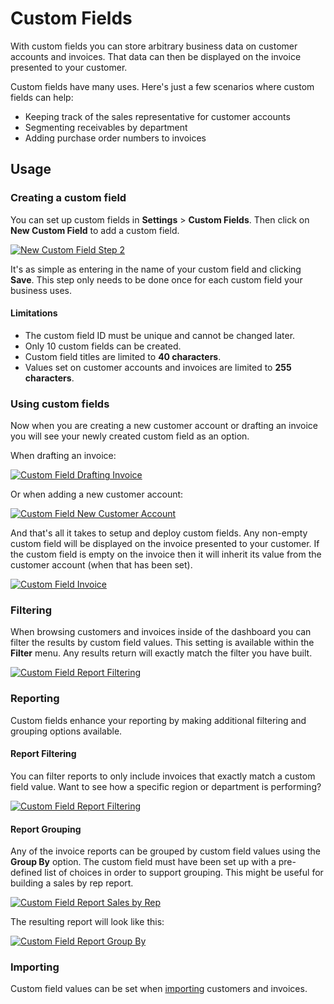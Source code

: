 # Custom Fields

With custom fields you can store arbitrary business data on customer accounts and invoices. That data can then be displayed on the invoice presented to your customer.

Custom fields have many uses. Here's just a few scenarios where custom fields can help:

- Keeping track of the sales representative for customer accounts
- Segmenting receivables by department
- Adding purchase order numbers to invoices

## Usage

### Creating a custom field

You can set up custom fields in **Settings** > **Custom Fields**. Then click on **New Custom Field** to add a custom field.

[![New Custom Field Step 2](../img/custom-field-create-step-2.png)](../img/custom-field-create-step-2.png)

It's as simple as entering in the name of your custom field and clicking **Save**. This step only needs to be done once for each custom field your business uses.

#### Limitations

- The custom field ID must be unique and cannot be changed later.
- Only 10 custom fields can be created.
- Custom field titles are limited to **40 characters**.
- Values set on customer accounts and invoices are limited to **255 characters**.

### Using custom fields

Now when you are creating a new customer account or drafting an invoice you will see your newly created custom field as an option.

When drafting an invoice:

[![Custom Field Drafting Invoice](../img/custom-field-drafting-invoice.png)](../img/custom-field-drafting-invoice.png)

Or when adding a new customer account:

[![Custom Field New Customer Account](../img/custom-field-new-customer-account.png)](../img/custom-field-new-customer-account.png)

And that's all it takes to setup and deploy custom fields. Any non-empty custom field will be displayed on the invoice presented to your customer. If the custom field is empty on the invoice then it will inherit its value from the customer account (when that has been set).

[![Custom Field Invoice](../img/custom-field-invoice.png)](../img/custom-field-invoice.png)

### Filtering

When browsing customers and invoices inside of the dashboard you can filter the results by custom field values. This setting is available within the **Filter** menu. Any results return will exactly match the filter you have built.

[![Custom Field Report Filtering](../img/custom-field-filter-sales.png)](../img/custom-field-filter-sales.png)

### Reporting

Custom fields enhance your reporting by making additional filtering and grouping options available.

#### Report Filtering

You can filter reports to only include invoices that exactly match a custom field value. Want to see how a specific region or department is performing?

[![Custom Field Report Filtering](../img/custom-field-report-filter-sales.png)](../img/custom-field-report-filter-sales.png)

#### Report Grouping

Any of the invoice reports can be grouped by custom field values using the **Group By** option. The custom field must have been set up with a pre-defined list of choices in order to support grouping. This might be useful for building a sales by rep report.

[![Custom Field Report Sales by Rep](../img/custom-field-report-grouping-sales.png)](../img/custom-field-report-grouping-sales.png)

The resulting report will look like this:

[![Custom Field Report Group By](../img/custom-field-grouped-report-sales.png)](../img/custom-field-grouped-report-sales.png)

### Importing

Custom field values can be set when [importing](/docs/guides/importing) customers and invoices.